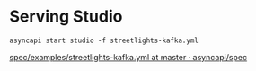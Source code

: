 # Serving Studio

```shell
asyncapi start studio -f streetlights-kafka.yml
```

[spec/examples/streetlights-kafka.yml at master · asyncapi/spec](https://github.com/asyncapi/spec/blob/master/examples/streetlights-kafka.yml)
